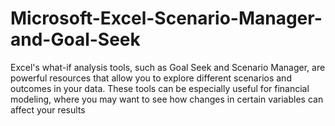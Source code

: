 # Microsoft-Excel-Scenario-Manager-and-Goal-Seek
Excel's what-if analysis tools, such as Goal Seek and Scenario Manager, are powerful resources that allow you to explore different scenarios and outcomes in your data. These tools can be especially useful for financial modeling, where you may want to see how changes in certain variables can affect your results
